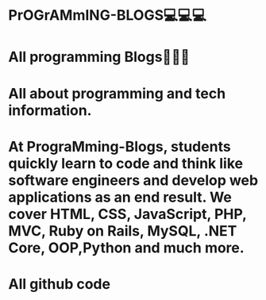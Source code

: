 # PrOGrAMmING-BLOGS💻💻💻

# All programming Blogs📖📖📖

# All about programming and tech information.

# At PrograMming-Blogs, students quickly learn to code and think like software engineers and develop web applications as an end result. We cover HTML, CSS, JavaScript, PHP, MVC, Ruby on Rails, MySQL, .NET Core, OOP,Python and much more.
# All github code
